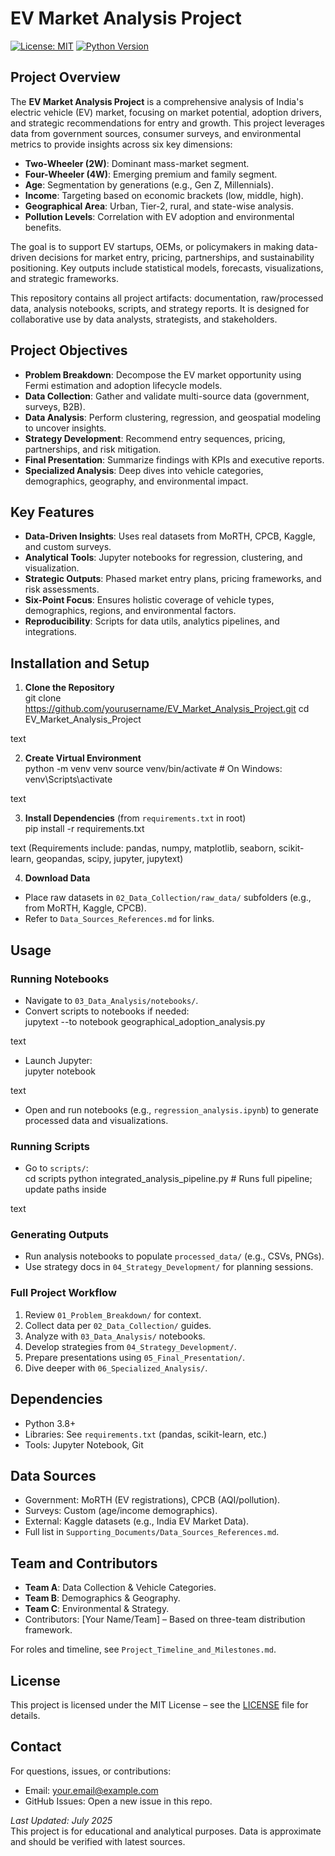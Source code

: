 # EV Market Analysis Project

[![License: MIT](https://img.shields.io/badge/License-MIT-yellow.svg)](https://opensource.org/licenses/MIT)
[![Python Version](https://img.shields.io/badge/Python-3.8%2B-blue)](https://www.python.org/downloads/)

## Project Overview

The **EV Market Analysis Project** is a comprehensive analysis of India's electric vehicle (EV) market, focusing on market potential, adoption drivers, and strategic recommendations for entry and growth. This project leverages data from government sources, consumer surveys, and environmental metrics to provide insights across six key dimensions:  
- **Two-Wheeler (2W)**: Dominant mass-market segment.  
- **Four-Wheeler (4W)**: Emerging premium and family segment.  
- **Age**: Segmentation by generations (e.g., Gen Z, Millennials).  
- **Income**: Targeting based on economic brackets (low, middle, high).  
- **Geographical Area**: Urban, Tier-2, rural, and state-wise analysis.  
- **Pollution Levels**: Correlation with EV adoption and environmental benefits.  

The goal is to support EV startups, OEMs, or policymakers in making data-driven decisions for market entry, pricing, partnerships, and sustainability positioning. Key outputs include statistical models, forecasts, visualizations, and strategic frameworks.

This repository contains all project artifacts: documentation, raw/processed data, analysis notebooks, scripts, and strategy reports. It is designed for collaborative use by data analysts, strategists, and stakeholders.

## Project Objectives
- **Problem Breakdown**: Decompose the EV market opportunity using Fermi estimation and adoption lifecycle models.  
- **Data Collection**: Gather and validate multi-source data (government, surveys, B2B).  
- **Data Analysis**: Perform clustering, regression, and geospatial modeling to uncover insights.  
- **Strategy Development**: Recommend entry sequences, pricing, partnerships, and risk mitigation.  
- **Final Presentation**: Summarize findings with KPIs and executive reports.  
- **Specialized Analysis**: Deep dives into vehicle categories, demographics, geography, and environmental impact.

## Key Features
- **Data-Driven Insights**: Uses real datasets from MoRTH, CPCB, Kaggle, and custom surveys.  
- **Analytical Tools**: Jupyter notebooks for regression, clustering, and visualization.  
- **Strategic Outputs**: Phased market entry plans, pricing frameworks, and risk assessments.  
- **Six-Point Focus**: Ensures holistic coverage of vehicle types, demographics, regions, and environmental factors.  
- **Reproducibility**: Scripts for data utils, analytics pipelines, and integrations.



## Installation and Setup
1. **Clone the Repository**  
git clone https://github.com/yourusername/EV_Market_Analysis_Project.git
cd EV_Market_Analysis_Project

text

2. **Create Virtual Environment**  
python -m venv venv
source venv/bin/activate # On Windows: venv\Scripts\activate

text

3. **Install Dependencies** (from `requirements.txt` in root)  
pip install -r requirements.txt

text
(Requirements include: pandas, numpy, matplotlib, seaborn, scikit-learn, geopandas, scipy, jupyter, jupytext)

4. **Download Data**  
- Place raw datasets in `02_Data_Collection/raw_data/` subfolders (e.g., from MoRTH, Kaggle, CPCB).  
- Refer to `Data_Sources_References.md` for links.

## Usage
### Running Notebooks
- Navigate to `03_Data_Analysis/notebooks/`.  
- Convert scripts to notebooks if needed:  
jupytext --to notebook geographical_adoption_analysis.py

text
- Launch Jupyter:  
jupyter notebook

text
- Open and run notebooks (e.g., `regression_analysis.ipynb`) to generate processed data and visualizations.

### Running Scripts
- Go to `scripts/`:  
cd scripts
python integrated_analysis_pipeline.py # Runs full pipeline; update paths inside

text

### Generating Outputs
- Run analysis notebooks to populate `processed_data/` (e.g., CSVs, PNGs).  
- Use strategy docs in `04_Strategy_Development/` for planning sessions.

### Full Project Workflow
1. Review `01_Problem_Breakdown/` for context.  
2. Collect data per `02_Data_Collection/` guides.  
3. Analyze with `03_Data_Analysis/` notebooks.  
4. Develop strategies from `04_Strategy_Development/`.  
5. Prepare presentations using `05_Final_Presentation/`.  
6. Dive deeper with `06_Specialized_Analysis/`.

## Dependencies
- Python 3.8+  
- Libraries: See `requirements.txt` (pandas, scikit-learn, etc.)  
- Tools: Jupyter Notebook, Git

## Data Sources
- Government: MoRTH (EV registrations), CPCB (AQI/pollution).  
- Surveys: Custom (age/income demographics).  
- External: Kaggle datasets (e.g., India EV Market Data).  
- Full list in `Supporting_Documents/Data_Sources_References.md`.

## Team and Contributors
- **Team A**: Data Collection & Vehicle Categories.  
- **Team B**: Demographics & Geography.  
- **Team C**: Environmental & Strategy.  
- Contributors: [Your Name/Team] – Based on three-team distribution framework.

For roles and timeline, see `Project_Timeline_and_Milestones.md`.

## License
This project is licensed under the MIT License – see the [LICENSE](LICENSE) file for details.

## Contact
For questions, issues, or contributions:  
- Email: your.email@example.com  
- GitHub Issues: Open a new issue in this repo.

*Last Updated: July 2025*  
This project is for educational and analytical purposes. Data is approximate and should be verified with latest sources.